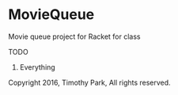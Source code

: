 # MovieQueue
Movie queue project for Racket for class

TODO
1. Everything

Copyright 2016, Timothy Park, All rights reserved.
